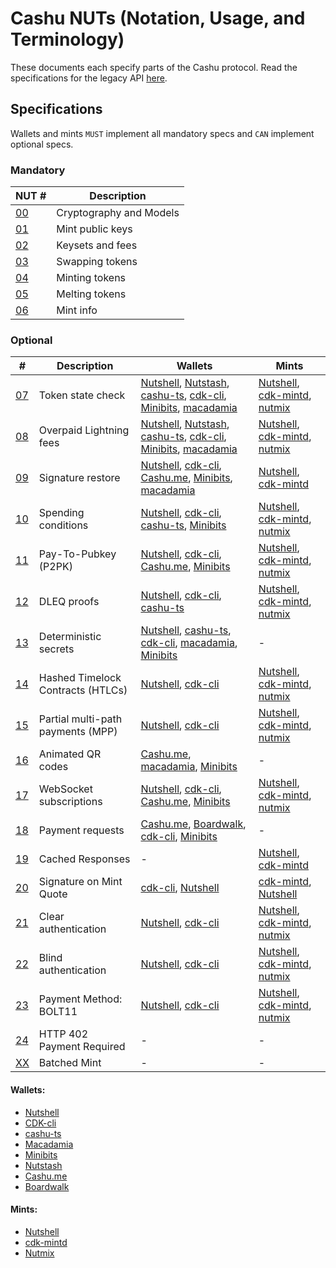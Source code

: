 # Cashu NUTs (Notation, Usage, and Terminology)

These documents each specify parts of the Cashu protocol. Read the specifications for the legacy API [here](https://github.com/cashubtc/nuts/tree/74f26b81b6617db710fa1081eebc0c7203711213).

## Specifications

Wallets and mints `MUST` implement all mandatory specs and `CAN` implement optional specs.

### Mandatory

| NUT #    | Description             |
| -------- | ----------------------- |
| [00][00] | Cryptography and Models |
| [01][01] | Mint public keys        |
| [02][02] | Keysets and fees        |
| [03][03] | Swapping tokens         |
| [04][04] | Minting tokens          |
| [05][05] | Melting tokens          |
| [06][06] | Mint info               |

### Optional

| #        | Description                       | Wallets                                                                            | Mints                                            |
| -------- | --------------------------------- | ---------------------------------------------------------------------------------- | ------------------------------------------------ |
| [07][07] | Token state check                 | [Nutshell][py], [Nutstash][ns], [cashu-ts][ts], [cdk-cli], [Minibits], [macadamia] | [Nutshell][py], [cdk-mintd], [nutmix]            |
| [08][08] | Overpaid Lightning fees           | [Nutshell][py], [Nutstash][ns], [cashu-ts][ts], [cdk-cli], [Minibits], [macadamia] | [Nutshell][py], [cdk-mintd], [nutmix]            |
| [09][09] | Signature restore                 | [Nutshell][py], [cdk-cli], [Cashu.me][cashume], [Minibits], [macadamia]            | [Nutshell][py], [cdk-mintd]                      |
| [10][10] | Spending conditions               | [Nutshell][py], [cdk-cli], [cashu-ts][ts], [Minibits]                              | [Nutshell][py], [cdk-mintd], [nutmix]            |
| [11][11] | Pay-To-Pubkey (P2PK)              | [Nutshell][py], [cdk-cli], [Cashu.me][cashume], [Minibits]                         | [Nutshell][py], [cdk-mintd], [nutmix]            |
| [12][12] | DLEQ proofs                       | [Nutshell][py], [cdk-cli], [cashu-ts][ts]                                          | [Nutshell][py], [cdk-mintd], [nutmix]            |
| [13][13] | Deterministic secrets             | [Nutshell][py], [cashu-ts][ts], [cdk-cli], [macadamia], [Minibits]                 | -                                                |
| [14][14] | Hashed Timelock Contracts (HTLCs) | [Nutshell][py], [cdk-cli]                                                          | [Nutshell][py], [cdk-mintd], [nutmix]            |
| [15][15] | Partial multi-path payments (MPP) | [Nutshell][py], [cdk-cli]                                                          | [Nutshell][py], [cdk-mintd], [nutmix]            |
| [16][16] | Animated QR codes                 | [Cashu.me][cashume], [macadamia], [Minibits]                                       | -                                                |
| [17][17] | WebSocket subscriptions           | [Nutshell][py], [cdk-cli][cdk-cli], [Cashu.me][cashume], [Minibits]                | [Nutshell][py], [cdk-mintd][cdk-mintd], [nutmix] |
| [18][18] | Payment requests                  | [Cashu.me][cashume], [Boardwalk][bwc], [cdk-cli], [Minibits]                       | -                                                |
| [19][19] | Cached Responses                  | -                                                                                  | [Nutshell][py], [cdk-mintd]                      |
| [20][20] | Signature on Mint Quote           | [cdk-cli], [Nutshell][py]                                                          | [cdk-mintd], [Nutshell][py]                      |
| [21][21] | Clear authentication              | [Nutshell][py], [cdk-cli]                                                          | [Nutshell][py], [cdk-mintd], [nutmix]            |
| [22][22] | Blind authentication              | [Nutshell][py], [cdk-cli]                                                          | [Nutshell][py], [cdk-mintd], [nutmix]            |
| [23][23] | Payment Method: BOLT11            | [Nutshell][py], [cdk-cli]                                                          | [Nutshell][py], [cdk-mintd], [nutmix]            |
| [24][24] | HTTP 402 Payment Required         | -                                                                                  | -                                                |
| [XX][xx] | Batched Mint                      | -                                                                                  | -                                                |

#### Wallets:

- [Nutshell][py]
- [CDK-cli][cdk-cli]
- [cashu-ts][ts]
- [Macadamia][macadamia]
- [Minibits][minibits]
- [Nutstash][ns]
- [Cashu.me][cashume]
- [Boardwalk][bwc]

#### Mints:

- [Nutshell][py]
- [cdk-mintd][cdk-mintd]
- [Nutmix][nutmix]

[py]: https://github.com/cashubtc/nutshell
[lnbits]: https://github.com/lnbits/cashu
[cashume]: https://cashu.me
[ns]: https://nutstash.app/
[ts]: https://github.com/cashubtc/cashu-ts
[enuts]: https://github.com/cashubtc/eNuts
[macadamia]: https://github.com/zeugmaster/macadamia
[minibits]: https://github.com/minibits-cash/minibits_wallet
[moksha]: https://github.com/ngutech21/moksha
[cdk]: https://github.com/cashubtc/cdk
[cdk-cli]: https://github.com/cashubtc/cdk/tree/main/crates/cdk-cli
[cdk-mintd]: https://github.com/cashubtc/cdk/tree/main/crates/cdk-mintd
[nutmix]: https://github.com/lescuer97/nutmix
[bwc]: https://github.com/MakePrisms/boardwalkcash
[00]: 00.md
[01]: 01.md
[02]: 02.md
[03]: 03.md
[04]: 04.md
[05]: 05.md
[06]: 06.md
[07]: 07.md
[08]: 08.md
[09]: 09.md
[10]: 10.md
[11]: 11.md
[12]: 12.md
[13]: 13.md
[14]: 14.md
[15]: 15.md
[16]: 16.md
[17]: 17.md
[18]: 18.md
[19]: 19.md
[20]: 20.md
[21]: 21.md
[22]: 22.md
[23]: 23.md
[24]: 24.md
[XX]: xx.md
